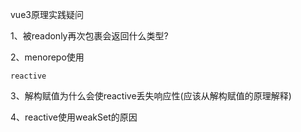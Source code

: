 vue3原理实践疑问

1、被readonly再次包裹会返回什么类型?

2、menorepo使用

`reactive`

3、解构赋值为什么会使reactive丢失响应性(应该从解构赋值的原理解释)

4、reactive使用weakSet的原因